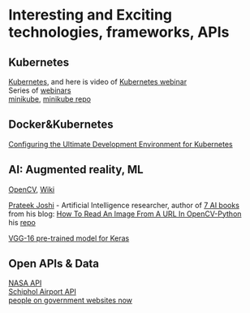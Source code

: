 Interesting and Exciting technologies, frameworks, APIs
=======================================================

Kubernetes
--
[Kubernetes](https://kubernetes.io/docs/concepts/overview/what-is-kubernetes/), 
and here is video of [Kubernetes webinar](https://www.youtube.com/watch?v=zeS6OyDoy78)  
Series of [webinars](http://www.kube.live/)  
[minikube](https://kubernetes.io/docs/getting-started-guides/minikube/), [minikube repo](https://github.com/kubernetes/minikube)

Docker&Kubernetes
--
[Configuring the Ultimate Development Environment for Kubernetes](https://thenewstack.io/tutorial-configuring-ultimate-development-environment-kubernetes/)


AI: Augmented reality, ML
-----------------
[OpenCV](http://opencv.org/), [Wiki](https://en.wikipedia.org/wiki/OpenCV)  

[Prateek Joshi](http://www.prateekj.com/) - Artificial Intelligence researcher, author of [7 AI books](http://www.prateekj.com/publications.html)  
from his blog: [How To Read An Image From A URL In OpenCV-Python](https://prateekvjoshi.com/2016/03/01/how-to-read-an-image-from-a-url-in-opencv-python/#more-2198)  
his [repo](https://github.com/prateekvjoshi)  

[VGG-16 pre-trained model for Keras](https://gist.github.com/baraldilorenzo/07d7802847aaad0a35d3)

Open APIs & Data
--
[NASA API](https://api.nasa.gov/api.html#authentication)  
[Schiphol Airport API](https://developer.schiphol.nl/apis/flight-api/flight-statuses)  
[people on government websites now](https://analytics.usa.gov/)  
